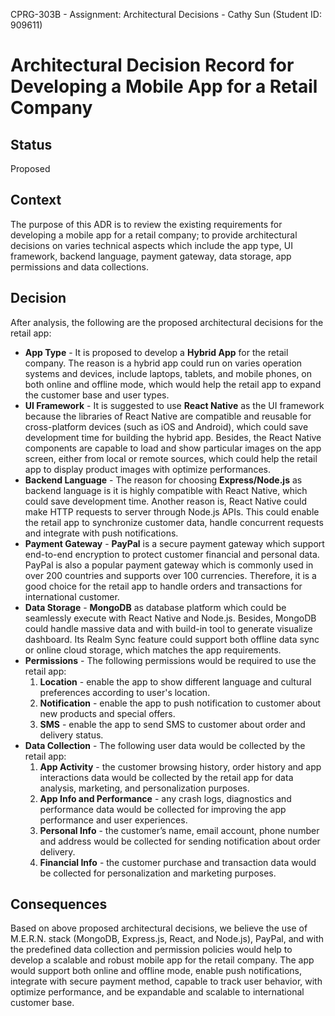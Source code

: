 CPRG-303B - Assignment: Architectural Decisions - Cathy Sun (Student ID: 909611)

# Architectural Decision Record for Developing a Mobile App for a Retail Company

## Status

Proposed

## Context

The purpose of this ADR is to review the existing requirements for developing a mobile app for a retail company; to provide architectural decisions on varies technical aspects which include the app type, UI framework, backend language, payment gateway, data storage, app permissions and data collections.

## Decision

After analysis, the following are the proposed architectural decisions for the retail app:

- **App Type** -
  It is proposed to develop a **Hybrid App** for the retail company. The reason is a hybrid app could run on varies operation systems and devices, include laptops, tablets, and mobile phones, on both online and offline mode, which would help the retail app to expand the customer base and user types.
- **UI Framework** -
  It is suggested to use **React Native** as the UI framework because the libraries of React Native are compatible and reusable for cross-platform devices (such as iOS and Android), which could save development time for building the hybrid app. Besides, the React Native components are capable to load and show particular images on the app screen, either from local or remote sources, which could help the retail app to display product images with optimize performances.
- **Backend Language** -
  The reason for choosing **Express/Node.js** as backend language is it is highly compatible with React Native, which could save development time. Another reason is, React Native could make HTTP requests to server through Node.js APIs. This could enable the retail app to synchronize customer data, handle concurrent requests and integrate with push notifications.
- **Payment Gateway** -
  **PayPal** is a secure payment gateway which support end-to-end encryption to protect customer financial and personal data. PayPal is also a popular payment gateway which is commonly used in over 200 countries and supports over 100 currencies. Therefore, it is a good choice for the retail app to handle orders and transactions for international customer.
- **Data Storage** -
  **MongoDB** as database platform which could be seamlessly execute with React Native and Node.js. Besides, MongoDB could handle massive data and with build-in tool to generate visualize dashboard. Its Realm Sync feature could support both offline data sync or online cloud storage, which matches the app requirements.
- **Permissions** -
  The following permissions would be required to use the retail app:
  1. **Location** - enable the app to show different language and cultural preferences according to user's location.
  2. **Notification** - enable the app to push notification to customer about new products and special offers.
  3. **SMS** - enable the app to send SMS to customer about order and delivery status.
- **Data Collection** -
  The following user data would be collected by the retail app:
  1. **App Activity** - the customer browsing history, order history and app interactions data would be collected by the retail app for data analysis, marketing, and personalization purposes.
  2. **App Info and Performance** - any crash logs, diagnostics and performance data would be collected for improving the app performance and user experiences.
  3. **Personal Info** - the customer’s name, email account, phone number and address would be collected for sending notification about order delivery.
  4. **Financial Info** - the customer purchase and transaction data would be collected for personalization and marketing purposes.

## Consequences

Based on above proposed architectural decisions, we believe the use of M.E.R.N. stack (MongoDB, Express.js, React, and Node.js), PayPal, and with the predefined data collection and permission policies would help to develop a scalable and robust mobile app for the retail company. The app would support both online and offline mode, enable push notifications, integrate with secure payment method, capable to track user behavior, with optimize performance, and be expandable and scalable to international customer base.
